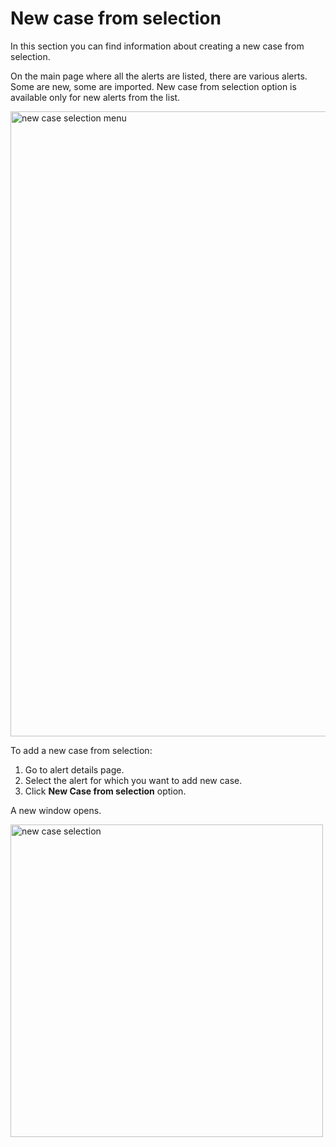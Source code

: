 # New case from selection

In this section you can find information about creating a new case from selection. 

On the main page where all the alerts are listed, there are various alerts. Some are new, some are imported. New case from selection option is available only for new alerts from the list. 

<img src="../images/alerts-actions.png" alt="new case selection menu" width="1000" height="1000"/>

To add a new case from selection:

1. Go to alert details page.
1. Select the alert for which you want to add new case.
1. Click **New Case from selection** option.

A new window opens.

<img src="../images/alerts-newcase-from-selection.png" alt="new case selection" width="500" height="500"/>